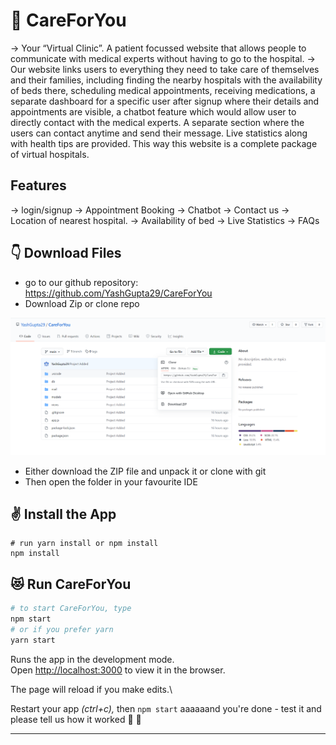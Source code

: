 # 🏥 CareForYou

-> Your “Virtual Clinic”. A patient focussed website that allows people to communicate with medical experts without having to go to the hospital.
-> Our website links users to everything they need to take care of themselves and their families, including finding the nearby hospitals with the availability of beds there,        scheduling medical appointments, receiving medications, a separate dashboard for a specific user after signup where their details and appointments are visible, a chatbot        feature which would allow user to directly contact with the medical experts. A separate section where the users can contact anytime and send their message. Live statistics      along with health tips are provided. This way this website is a complete package of virtual hospitals.

## Features

-> login/signup 
-> Appointment Booking
-> Chatbot
-> Contact us
-> Location of nearest hospital.
-> Availability of bed
-> Live Statistics
-> FAQs

## 👇 Download Files
* go to our github repository: https://github.com/YashGupta29/CareForYou
* Download Zip or clone repo

![](screenshot.PNG)

* Either download the ZIP file and unpack it or clone with git
* Then open the folder in your favourite IDE 

## ✌️ Install the App

```shell
# run yarn install or npm install
npm install
```

## 😻 Run CareForYou

```bash
# to start CareForYou, type
npm start
# or if you prefer yarn
yarn start
```
Runs the app in the development mode.\
Open [http://localhost:3000](http://localhost:3000) to view it in the browser.

The page will reload if you make edits.\

Restart your app *(ctrl+c),* then `npm start` aaaaaand you're done - test it and please tell us how it worked 🖖 🎉

---


